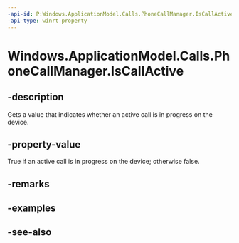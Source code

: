 ```yaml
---
-api-id: P:Windows.ApplicationModel.Calls.PhoneCallManager.IsCallActive
-api-type: winrt property
---
```


<!-- Property syntax
public bool IsCallActive { get; }
-->

# Windows.ApplicationModel.Calls.PhoneCallManager.IsCallActive

## -description
Gets a value that indicates whether an active call is in progress on the device.

## -property-value
True if an active call is in progress on the device; otherwise false.

## -remarks

## -examples

## -see-also
